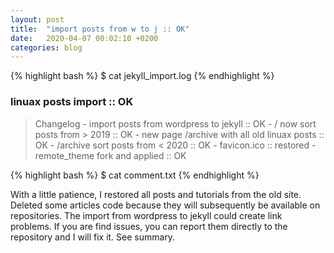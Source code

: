 ```yaml
---
layout: post
title:  "import posts from w to j :: OK"
date:   2020-04-07 00:02:10 +0200
categories: blog 
---
```

{% highlight bash %}
$ cat jekyll_import.log
{% endhighlight %}
### linuax posts import :: OK
> Changelog
    - import posts from wordpress to jekyll		:: OK
    - / now sort posts from > 2019			:: OK 
    - new page /archive with all old linuax posts	:: OK
    - /archive sort posts from < 2020			:: OK
    - favicon.ico					:: restored
    - remote_theme fork and applied			:: OK

{% highlight bash %}
$ cat comment.txt
{% endhighlight %}

With a little patience, I restored all posts and tutorials from the old site. Deleted some articles code because they will subsequently be available on repositories. The import from wordpress to jekyll could create link problems. If you are find issues, you can report them directly to the repository and I will fix it. See summary.

